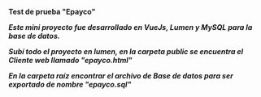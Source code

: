 <b>Test de prueba "Epayco"<b>

*Este mini proyecto fue desarrollado en VueJs, Lumen y MySQL para la base de datos.*

*Subí todo el proyecto en lumen, en la carpeta public se encuentra el Cliente web llamado "epayco.html"*

*En la carpeta raíz encontrar el archivo de Base de datos para ser exportado de nombre "epayco.sql"*

